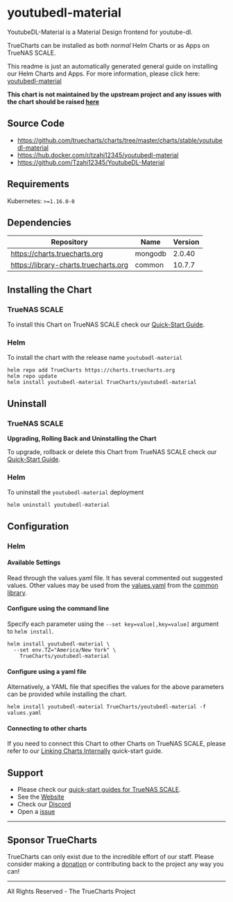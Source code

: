 # youtubedl-material

YoutubeDL-Material is a Material Design frontend for youtube-dl.

TrueCharts can be installed as both *normal* Helm Charts or as Apps on TrueNAS SCALE.

This readme is just an automatically generated general guide on installing our Helm Charts and Apps.
For more information, please click here: [youtubedl-material](https://truecharts.org/docs/charts/stable/youtubedl-material)

**This chart is not maintained by the upstream project and any issues with the chart should be raised [here](https://github.com/truecharts/charts/issues/new/choose)**

## Source Code

* <https://github.com/truecharts/charts/tree/master/charts/stable/youtubedl-material>
* <https://hub.docker.com/r/tzahi12345/youtubedl-material>
* <https://github.com/Tzahi12345/YoutubeDL-Material>

## Requirements

Kubernetes: `>=1.16.0-0`

## Dependencies

| Repository | Name | Version |
|------------|------|---------|
| https://charts.truecharts.org | mongodb | 2.0.40 |
| https://library-charts.truecharts.org | common | 10.7.7 |

## Installing the Chart

### TrueNAS SCALE

To install this Chart on TrueNAS SCALE check our [Quick-Start Guide](https://truecharts.org/docs/manual/SCALE%20Apps/Installing-an-App).

### Helm

To install the chart with the release name `youtubedl-material`

```console
helm repo add TrueCharts https://charts.truecharts.org
helm repo update
helm install youtubedl-material TrueCharts/youtubedl-material
```

## Uninstall

### TrueNAS SCALE

**Upgrading, Rolling Back and Uninstalling the Chart**

To upgrade, rollback or delete this Chart from TrueNAS SCALE check our [Quick-Start Guide](https://truecharts.org/docs/manual/SCALE%20Apps/Upgrade-rollback-delete-an-App).

### Helm

To uninstall the `youtubedl-material` deployment

```console
helm uninstall youtubedl-material
```

## Configuration

### Helm

#### Available Settings

Read through the values.yaml file. It has several commented out suggested values.
Other values may be used from the [values.yaml](https://github.com/truecharts/library-charts/tree/main/charts/stable/common/values.yaml) from the [common library](https://github.com/truecharts/library-charts/tree/main/charts/common).

#### Configure using the command line

Specify each parameter using the `--set key=value[,key=value]` argument to `helm install`.

```console
helm install youtubedl-material \
  --set env.TZ="America/New York" \
    TrueCharts/youtubedl-material
```

#### Configure using a yaml file

Alternatively, a YAML file that specifies the values for the above parameters can be provided while installing the chart.

```console
helm install youtubedl-material TrueCharts/youtubedl-material -f values.yaml
```

#### Connecting to other charts

If you need to connect this Chart to other Charts on TrueNAS SCALE, please refer to our [Linking Charts Internally](https://truecharts.org/docs/manual/SCALE%20Apps/linking-apps) quick-start guide.

## Support

- Please check our [quick-start guides for TrueNAS SCALE](https://truecharts.org/docs/manual/SCALE%20Apps/Important-MUST-READ).
- See the [Website](https://truecharts.org)
- Check our [Discord](https://discord.gg/tVsPTHWTtr)
- Open a [issue](https://github.com/truecharts/apps/issues/new/choose)

---

## Sponsor TrueCharts

TrueCharts can only exist due to the incredible effort of our staff.
Please consider making a [donation](https://truecharts.org/sponsor) or contributing back to the project any way you can!

---

All Rights Reserved - The TrueCharts Project

